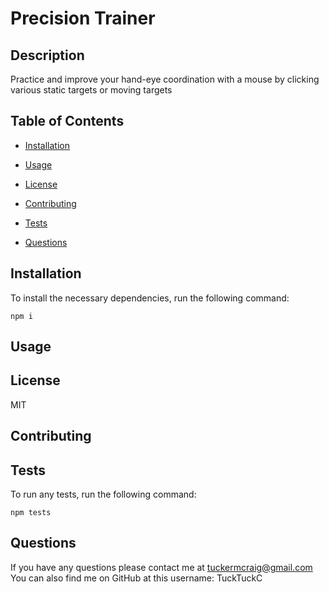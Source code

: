 # Precision Trainer

    
## Description
    
Practice and improve your hand-eye coordination with a mouse by clicking various static targets or moving targets

## Table of Contents

- [Installation](#installation)

- [Usage](#usage)

- [License](#license)

- [Contributing](#contributing)

- [Tests](#tests)

- [Questions](#questions)

## Installation
To install the necessary dependencies, run the following command: 
        
    npm i

## Usage


## License
MIT

## Contributing


## Tests
To run any tests, run the following command:

    npm tests

## Questions
If you have any questions please contact me at tuckermcraig@gmail.com
You can also find me on GitHub at this username: TuckTuckC